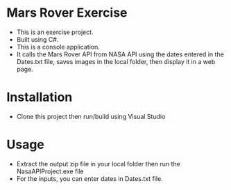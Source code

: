 # Mars Rover Exercise
- This is an exercise project.
- Built using C#.
- This is a console application. 
- It calls the Mars Rover API from NASA API using the dates entered in the Dates.txt file, saves images in the local folder, then display it in a web page.

# Installation
- Clone this project then run/build using Visual Studio

# Usage
- Extract the output zip file in your local folder then run the NasaAPIProject.exe file
- For the inputs, you can enter dates in Dates.txt file.

